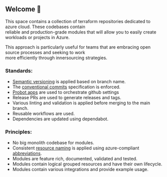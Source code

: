## Welcome 👋
This space contains a collection of terraform repositories dedicated to azure cloud. These codebases contain  
reliable and production-grade modules that will allow you to easily create workloads or projects in Azure.  

This approach is particularly useful for teams that are embracing open source processes and seeking to work  
more efficiently through innersourcing strategies.

### Standards:

* [Semantic versioning](https://semver.org/) is applied based on branch name.
* The [conventional commits](https://www.conventionalcommits.org/en/v1.0.0/) specification is enforced.
* [Probot apps](https://probot.github.io/docs/development/) are used to orchestrate github settings
* Release PRs are used to generate releases and tags.
* Various linting and validation is applied before merging to the main branch.
* Reusable workflows are used.
* Dependencies are updated using dependabot.

### Principles:

* No big monolith codebase for modules.
* Consistent [resource naming](https://learn.microsoft.com/en-us/azure/cloud-adoption-framework/ready/azure-best-practices/resource-naming) is applied using azure-compliant [abbreviations](https://learn.microsoft.com/en-us/azure/cloud-adoption-framework/ready/azure-best-practices/resource-abbreviations).
* Modules are feature rich, documented, validated and tested.
* Modules contain logical grouped resources and have their own lifecycle.
* Modules contain various integrations and provide example usage.
